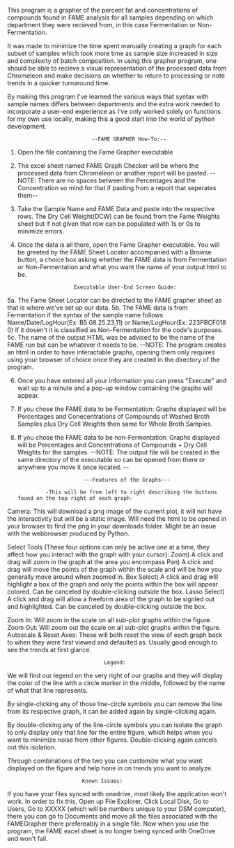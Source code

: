
This program is a grapher of the percent fat and concentrations of compounds found in FAME analysis for all samples depending on which department they were recieved from, in this case Fermentation or Non-Fermentation.

It was made to minimize the time spent manually creating a graph for each subset of samples which took more time as sample size increased in size and complexity of batch composition.
In using this grapher program, one should be able to recieve a visual representation of the processed data from Chromeleon and make decisions on whether to return to processing or note trends in a quicker turnaround time.

By making this program I've learned the various ways that syntax with sample names differs between departments and the extra work needed to incorporate a user-end experience as I've only worked solely on functions for my own use locally, making this a good start into the world of python development.
								
						       --FAME GRAPHER How-To:--

1. Open the file containing the Fame Grapher executable
2. The excel sheet named FAME Graph Checker will be where the processed data from Chromeleon or another report will be pasted.
--NOTE: There are no spaces between the Percentages and the Concentration so mind for that if pasting from a report that seperates them--
3. Take the Sample Name and FAME Data and paste into the respective rows. The Dry Cell Weight(DCW) can be found from the 
Fame Weights sheet but if not given that row can be populated with 1s or 0s to minimize errors.
4. Once the data is all there, open the Fame Grapher executable. You will be greeted by the FAME Sheet Locator accompanied with a Browse button,
a choice box asking whether the FAME data is from Fermentation or Non-Fermentation and what you want the name of your output html to be.
						 
						 Executable User-End Screen Guide:
5a. The Fame Sheet Locator can be directed to the FAME grapher sheet as that is where we've set up our data.
5b. The FAME data is from Fermentation if the syntax of the sample name follows Name/Date/LogHour(Ex: B5 08.25.23,11) or Name/LogHour(Ex: 223PBCF018 0) if it dosen't it is classified as Non-Fermentation for the code's purposes.
5c. The name of the output HTML was be advised to be the name of the FAME run but can be whatever it needs to be.
--NOTE: The program creates an html in order to have interactable graphs, opening them only requires using your browser of choice
once they are created in the directory of the program.
 
6. Once you have entered all your information you can press "Execute" and wait up to a minute and a pop-up window containing the graphs will appear.
7. If you chose the FAME data to be Fermentation:
Graphs displayed will be Percentages and Conecentrations of Compounds of Washed Broth Samples plus Dry Cell Weights then same for Whole Broth Samples.
8. If you chose the FAME data to be non-Fermentation:
Graphs displayed will be Percentages and Concentrations of Compounds + Dry Cell Weights for the samples.
--NOTE: The output file will be created in the same directory of the executable so can be opened from there or anywhere you move it once located. --


						    ---Features of the Graphs---

				-This will be from left to right describing the buttons found on the top right of each graph-

Camera: This will download a png image of the current plot, it will not have the interactivity but will be a static image. Will need the html to be opened in
your browser to find the png in your downloads folder. Might be an issue with the webbrowser produced by Python.

Select Tools (These four options can only be active one at a time, they affect how you interact with the graph with your cursor):
Zoom) A click and drag will zoom in the graph at the area you encompass
Pan) A click and drag will move the points of the graph within the scale and will be how you generally move around when zoomed in.
Box Select) A click and drag will highlight a box of the graph and only the points within the box will appear colored. Can be
canceled by double-clicking outside the box.
Lasso Select) A click and drag will allow a freeform area of the graph to be signled out and highlighted. Can be canceled by
double-clicking outside the box.

Zoom In: Will zoom in the scale on all sub-plot graphs within the figure.
Zoom Out: Will zoom out the scale on all sub-plot graphs within the figure.
Autoscale & Reset Axes: These will both reset the view of each graph back to when they were first viewed and defaulted as.
Usually good enough to see the trends at first glance.

							       Legend:

We will find our legend on the very right of our graphs and they will display the color of the line with a circle marker in the middle, followed by the name of what that line represents.

By single-clicking any of those line-circle symbols you can remove the line from its respective graph, it can be added again
by single-clicking again.

By double-clicking any of the line-circle symbols you can isolate the graph to only display only that line for the entire figure,
which helps when you want to minimize noise from other figures. Double-clicking again cancels out this isolation.

Through combinations of the two you can customize what you want displayed on the figure and help hone in on trends you want to analyze.

							Known Issues:

If you have your files synced with onedrive, most likely the application won't work. In order to fix this, Open up File Explorer, Click Local Disk, Go to Users, Go to XXXXX (which will be numbers unique to your DSM computer),
there you can go to Documents and move all the files associated with the FAMEGrapher there prefereably in a single file. Now when you use the program, the FAME excel sheet is no longer being synced with OneDrive and won't fail.



